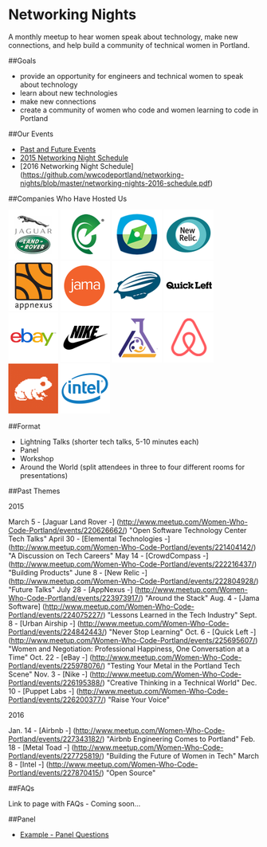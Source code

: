 # Networking Nights
A monthly meetup to hear women speak about technology, make new connections, and help build a community of technical women in Portland.

##Goals

- provide an opportunity for engineers and technical women to speak about technology
- learn about new technologies
- make new connections
- create a community of women who code and women learning to code in Portland

##Our Events

- [Past and Future Events](https://github.com/wwcodeportland/networking-nights/blob/master/networking-nights.md)
- [2015 Networking Night Schedule](https://github.com/wwcodeportland/networking-nights/blob/master/networking-nights-2015-schedule.pdf)
- [2016 Networking Night Schedule] (https://github.com/wwcodeportland/networking-nights/blob/master/networking-nights-2016-schedule.pdf)

##Companies Who Have Hosted Us

<img height=100 src="logos/logo-jlr.png" title="Jaguar Land Rover">
<img height=100 src="logos/logo-elemental.png" title="Elemental Technologies">
<img height=100 src="logos/logo-crowdcompass.png" title="Crowd Compass">
<img height=100 src="logos/logo-newrelic.png" title="New Relic">
<img height=100 src="logos/logo-appnexus.png" title="Appnexus">
<img height=100 src="logos/logo-jama.png" title="Jama">
<img height=100 src="logos/logo-urbanairship.png" title="Urban Airship">
<img height=100 src="logos/logo-quickleft.png" title="Quick Left">
<img height=100 src="logos/logo-ebay.png" title="eBay">
<img height=100 src="logos/logo-nike.png" title="Nike">
<img height=100 src="logos/logo-puppetlabs.png" title="Puppet Labs">
<img height=100 src="logos/logo-airbnb.png" title="Airbnb">
<img height=100 src="logos/logo-metaltoad.png" title="Metal Toad">
<img height=100 src="logos/logo-intel.png" title="Intel">

##Format

- Lightning Talks (shorter tech talks, 5-10 minutes each)
- Panel
- Workshop 
- Around the World (split attendees in three to four different rooms for presentations)

##Past Themes

2015

March 5 - [Jaguar Land Rover -] (http://www.meetup.com/Women-Who-Code-Portland/events/220626662/) "Open Software Technology Center Tech Talks"
April 30 - [Elemental Technologies -] (http://www.meetup.com/Women-Who-Code-Portland/events/221404142/) "A Discussion on Tech Careers"
May 14 - [CrowdCompass -] (http://www.meetup.com/Women-Who-Code-Portland/events/222216437/) "Building Products"
June 8 - [New Relic -] (http://www.meetup.com/Women-Who-Code-Portland/events/222804928/) "Future Talks"
July 28 - [AppNexus -] (http://www.meetup.com/Women-Who-Code-Portland/events/223973917/) "Around the Stack"
Aug. 4 - [Jama Software] (http://www.meetup.com/Women-Who-Code-Portland/events/224075227/) "Lessons Learned in the Tech Industry" 
Sept. 8 - [Urban Airship -] (http://www.meetup.com/Women-Who-Code-Portland/events/224842443/) "Never Stop Learning"
Oct. 6 - [Quick Left -] (http://www.meetup.com/Women-Who-Code-Portland/events/225695607/) "Women and Negotiation: Professional Happiness, One Conversation at a Time" 
Oct. 22 - [eBay -] (http://www.meetup.com/Women-Who-Code-Portland/events/225978076/) "Testing Your Metal in the Portland Tech Scene"
Nov. 3 - [Nike -] (http://www.meetup.com/Women-Who-Code-Portland/events/226195388/) "Creative Thinking in a Technical World"
Dec. 10 - [Puppet Labs -] (http://www.meetup.com/Women-Who-Code-Portland/events/226200377/) "Raise Your Voice" 

2016

Jan. 14 - [Airbnb -] (http://www.meetup.com/Women-Who-Code-Portland/events/227343182/) "Airbnb Engineering Comes to Portland"
Feb. 18 - [Metal Toad -] (http://www.meetup.com/Women-Who-Code-Portland/events/227725819/) "Building the Future of Women in Tech"
March 8 - [Intel -] (http://www.meetup.com/Women-Who-Code-Portland/events/227870415/) "Open Source"

##FAQs

Link to page with FAQs - Coming soon...

##Panel

- [Example - Panel Questions](panel-questions.md)
